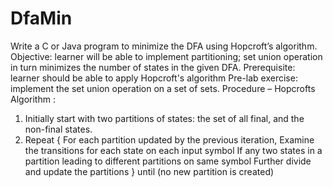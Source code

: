 # DfaMin

Write a C or Java program to minimize the DFA using Hopcroft’s algorithm.
Objective: learner will be able to implement partitioning; set union operation in
turn minimizes the number of states in the given DFA.
Prerequisite: learner should be able to apply Hopcroft's algorithm
Pre-lab exercise: implement the set union operation on a set of sets.
Procedure – Hopcrofts Algorithm :
1. Initially start with two partitions of states: the set of all final, and the non-final
states.
2. Repeat
{ For each partition updated by the previous iteration,
 Examine the transitions for each state on each input symbol
 If any two states in a partition leading to different partitions on same symbol
Further divide and update the partitions
} until (no new partition is created)
